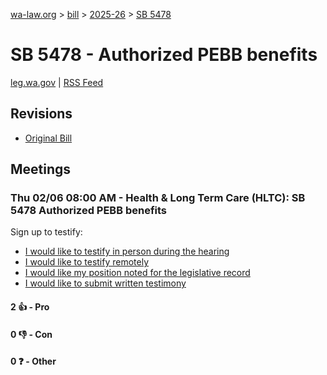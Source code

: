[wa-law.org](/) > [bill](/bill/) > [2025-26](/bill/2025-26/) > [SB 5478](/bill/2025-26/sb/5478/)

# SB 5478 - Authorized PEBB benefits
[leg.wa.gov](https://app.leg.wa.gov/billsummary?BillNumber=5478&Year=2025&Initiative=false) | [RSS Feed](./rss.xml)

## Revisions
* [Original Bill](1/)

## Meetings
### Thu 02/06 08:00 AM - Health & Long Term Care (HLTC): SB 5478 Authorized PEBB benefits
Sign up to testify:
* [I would like to testify in person during the hearing](https://app.leg.wa.gov/csi/Testifier/Add?chamber=House&mId=32701&aId=162824&caId=25250&tId=1)
* [I would like to testify remotely](https://app.leg.wa.gov/csi/Testifier/Add?chamber=House&mId=32701&aId=162824&caId=25250&tId=2)
* [I would like my position noted for the legislative record](https://app.leg.wa.gov/csi/Testifier/Add?chamber=House&mId=32701&aId=162824&caId=25250&tId=3)
* [I would like to submit written testimony](https://app.leg.wa.gov/csi/Testifier/Add?chamber=House&mId=32701&aId=162824&caId=25250&tId=4)

#### 2 👍 - Pro

#### 0 👎 - Con

#### 0 ❓ - Other
